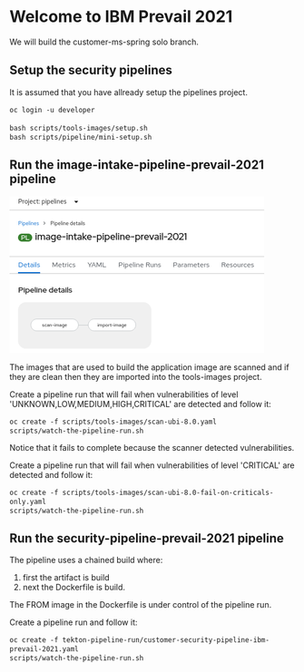 # Welcome to IBM Prevail 2021

We will build the customer-ms-spring solo branch.

## Setup the security pipelines

It is assumed that you have allready setup the pipelines project.

    oc login -u developer

    bash scripts/tools-images/setup.sh 
    bash scripts/pipeline/mini-setup.sh


## Run the image-intake-pipeline-prevail-2021 pipeline

![Fail](../../images/image-intake-pipeline-prevail-2021.png?raw=true "Title")

The images that are used to build the application image are scanned and if they are clean then they are imported into the tools-images project.

Create a pipeline run that will fail when vulnerabilities of level  'UNKNOWN,LOW,MEDIUM,HIGH,CRITICAL' are detected and follow it:

    oc create -f scripts/tools-images/scan-ubi-8.0.yaml 
    scripts/watch-the-pipeline-run.sh

Notice that it fails to complete because the scanner detected vulnerabilities. 

Create a pipeline run that will fail when vulnerabilities of level  'CRITICAL' are detected and follow it:

    oc create -f scripts/tools-images/scan-ubi-8.0-fail-on-criticals-only.yaml 
    scripts/watch-the-pipeline-run.sh


## Run the security-pipeline-prevail-2021 pipeline

The pipeline uses a chained build where:
1. first the artifact is build 
2. next the Dockerfile is build.

The FROM image in the Dockerfile is under control of the pipeline run.

Create a pipeline run and follow it:

    oc create -f tekton-pipeline-run/customer-security-pipeline-ibm-prevail-2021.yaml
    scripts/watch-the-pipeline-run.sh